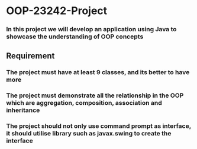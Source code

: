 # OOP-23242-Project
### In this project we will develop an application using Java to showcase the understanding of OOP concepts

## Requirement
### The project must have at least 9 classes, and its better to have more
### The project must demonstrate all the relationship in the OOP which are aggregation, composition, association and inheritance
### The project should not only use command prompt as interface, it should utilise library such as javax.swing to create the interface

